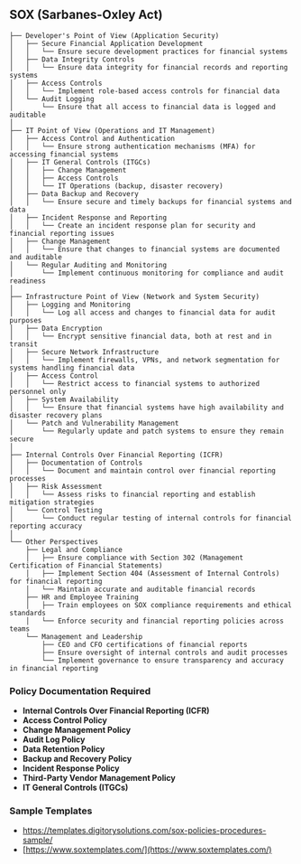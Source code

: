## SOX (Sarbanes-Oxley Act)

```Tree
├── Developer's Point of View (Application Security)
│   ├── Secure Financial Application Development
│   │   └── Ensure secure development practices for financial systems
│   ├── Data Integrity Controls
│   │   └── Ensure data integrity for financial records and reporting systems
│   ├── Access Controls
│   │   └── Implement role-based access controls for financial data
│   └── Audit Logging
│       └── Ensure that all access to financial data is logged and auditable
│
├── IT Point of View (Operations and IT Management)
│   ├── Access Control and Authentication
│   │   └── Ensure strong authentication mechanisms (MFA) for accessing financial systems
│   ├── IT General Controls (ITGCs)
│   │   ├── Change Management
│   │   ├── Access Controls
│   │   └── IT Operations (backup, disaster recovery)
│   ├── Data Backup and Recovery
│   │   └── Ensure secure and timely backups for financial systems and data
│   ├── Incident Response and Reporting
│   │   └── Create an incident response plan for security and financial reporting issues
│   ├── Change Management
│   │   └── Ensure that changes to financial systems are documented and auditable
│   └── Regular Auditing and Monitoring
│       └── Implement continuous monitoring for compliance and audit readiness
│
├── Infrastructure Point of View (Network and System Security)
│   ├── Logging and Monitoring
│   │   └── Log all access and changes to financial data for audit purposes
│   ├── Data Encryption
│   │   └── Encrypt sensitive financial data, both at rest and in transit
│   ├── Secure Network Infrastructure
│   │   └── Implement firewalls, VPNs, and network segmentation for systems handling financial data
│   ├── Access Control
│   │   └── Restrict access to financial systems to authorized personnel only
│   ├── System Availability
│   │   └── Ensure that financial systems have high availability and disaster recovery plans
│   └── Patch and Vulnerability Management
│       └── Regularly update and patch systems to ensure they remain secure
│
├── Internal Controls Over Financial Reporting (ICFR)
│   ├── Documentation of Controls
│   │   └── Document and maintain control over financial reporting processes
│   ├── Risk Assessment
│   │   └── Assess risks to financial reporting and establish mitigation strategies
│   └── Control Testing
│       └── Conduct regular testing of internal controls for financial reporting accuracy
│
└── Other Perspectives
    ├── Legal and Compliance
    │   ├── Ensure compliance with Section 302 (Management Certification of Financial Statements)
    │   ├── Implement Section 404 (Assessment of Internal Controls) for financial reporting
    │   └── Maintain accurate and auditable financial records
    ├── HR and Employee Training
    │   ├── Train employees on SOX compliance requirements and ethical standards
    │   └── Enforce security and financial reporting policies across teams
    └── Management and Leadership
        ├── CEO and CFO certifications of financial reports
        ├── Ensure oversight of internal controls and audit processes
        └── Implement governance to ensure transparency and accuracy in financial reporting
```

### Policy Documentation Required

-   **Internal Controls Over Financial Reporting (ICFR)**
-   **Access Control Policy**
-   **Change Management Policy**
-   **Audit Log Policy**
-   **Data Retention Policy**
-   **Backup and Recovery Policy**
-   **Incident Response Policy**
-   **Third-Party Vendor Management Policy**
-   **IT General Controls (ITGCs)**

### Sample Templates

-   https://templates.digitorysolutions.com/sox-policies-procedures-sample/
-   [https://www.soxtemplates.com/](https://www.soxtemplates.com/)

